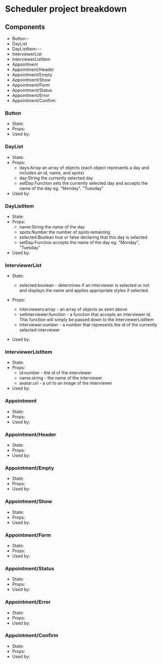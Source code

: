 # Scheduler project breakdown

## Components

- Button--
- DayList
- DayListItem---
- InterviewerList
- InterviewerListItem
- Appointment
- Appointment/Header
- Appointment/Empty
- Appointment/Show
- Appointment/Form
- Appointment/Status
- Appointment/Error
- Appointment/Confirm

### Button

- State:
- Props:
- Used by:

### DayList

- State:
- Props: 
  * days:Array an array of objects (each object represents a day and includes an id, name, and spots)
  * day:String the currently selected day
  * setDay:Function sets the currently selected day and accepts the name of the day eg. "Monday", "Tuesday"
- Used by:

### DayListItem

- State:
- Props: 
  * name:String the name of the day
  * spots:Number the number of spots remaining
  * selected:Boolean true or false declaring that this day is selected
  * setDay:Function accepts the name of the day eg. "Monday", "Tuesday"
- Used by:

### InterviewerList

- State: 
  * selected:boolean - determines if an interviewer is selected or not and displays the name and applies appropriate styles if selected.
- Props:
  * interviewers:array - an array of objects as seen above
  * setInterviewer:function - a function that accepts an interviewer id.  This function will simply be passed down to the InterviewerListItem
  * interviewer:number - a number that represents the id of the currently selected interviewer


- Used by:

### InterviewerListItem

- State:
- Props:
  * id:number - the id of the interviewer
  * name:string - the name of the interviewer
  * avatar:url - a url to an image of the interviewer
- Used by:

### Appointment

- State:
- Props:
- Used by:

### Appointment/Header

- State:
- Props:
- Used by:

### Appointment/Empty

- State:
- Props:
- Used by:

### Appointment/Show

- State:
- Props:
- Used by:

### Appointment/Form

- State:
- Props:
- Used by:

### Appointment/Status

- State:
- Props:
- Used by:

### Appointment/Error

- State:
- Props:
- Used by:

### Appointment/Confirm

- State:
- Props:
- Used by:
